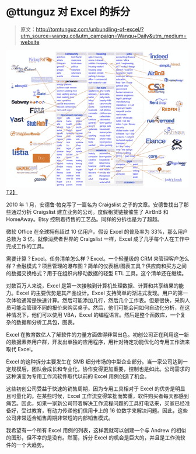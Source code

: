 # @ttunguz 对 Excel 的拆分

> 原文：<http://tomtunguz.com/unbundling-of-excel/?utm_source=wanqu.co&utm_campaign=Wanqu+Daily&utm_medium=website>

[![image](img/59dd47fa02fca5aca2484ec105524db4.png)T2】](https://res.cloudinary.com/dzawgnnlr/image/upload/q_auto/f_auto/w_auto/spawn_of_craigslist.png)

2010 年 1 月，安德鲁·帕克写了一篇名为 Craigslist 之子的文章。安德鲁找出了那些通过分拆 Craigslist 建立业务的公司。度假租赁链接催生了 AirBnB 和 HomeAway。Etsy 控制着待售的工艺品。同样的分拆也是为了超越。

微软 Office 在全球拥有超过 10 亿用户。假设 Excel 的普及率为 33%，那么用户总数为 3 亿。就像消费者世界的 Craigslist 一样，Excel 成了几乎每个人在工作中完成工作的工具。

需要计算？Excel。任务清单怎么样？Excel。一个轻量级的 CRM 来管理客户怎么样？金融模式？项目管理的瀑布图？简单的仪表板/图表工具？供应商和买方之间的数据交换格式？用于在组织内移动数据的轻型 ETL 工具。这个清单还在继续。

对数百万人来说，Excel 是第一次接触到计算机处理数据、计算和共享结果的能力。Excel 的主要优势是其产品设计。Excel 支持简单的渐进式发现。用户的第一次体验通常是快速计算。然后可能添加几行，然后几个工作表。但是很快，采购人员可能会管理不同的报价来购买桌子。然后，他们可能会问如何自动化分析，在这种情况下，他们可以使用 VBA，Excel 的编程语言。然后是整个函数库，一个复杂的数据和分析工具包，图表。

Excel 在教育数亿人了解软件的力量方面做得非常出色。初创公司正在利用这一新的数据素养用户群，开发出单独的应用程序，用针对特定功能优化的专用工作流来取代 Excel。

Excel 的这种拆分主要发生在 SMB 细分市场的中型企业部分。当一家公司达到一定规模后，团队会成长和专业化，协作变得更加重要，控制也是如此。公司需求的这种演变为专用工作流软件取代以前的 Excel 用例创造了机会。

这些初创公司受益于快速的销售周期，因为专用工具相对于 Excel 的优势是明显且可量化的。在某些时候，Excel 工作流变得笨拙而繁重，软件购买者每天都感到痛苦。因此，如果一家新公司带着解决工作流程问题的工具打电话来，买家已经准备好，受过教育，有动力传递他们信用卡上的 16 位数字来解决问题。因此，这些公司非常适合销售周期非常短的内部销售模式。

我希望有一个所有 Excel 用例的列表，这样我就可以创建一个与 Andrew 的相似的图形，但不幸的是没有。然而，拆分 Excel 的机会是巨大的，并且是工作流软件的一个大趋势。